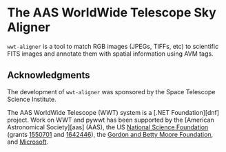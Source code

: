 # The AAS WorldWide Telescope Sky Aligner

`wwt-aligner` is a tool to match RGB images (JPEGs, TIFFs, etc) to scientific
FITS images and annotate them with spatial information using AVM tags.


## Acknowledgments

The development of `wwt-aligner` was sponsored by the Space Telescope Science
Institute.

The AAS WorldWide Telescope (WWT) system is a [.NET Foundation][dnf] project.
Work on WWT and pywwt has been supported by the [American Astronomical
Society][aas] (AAS), the US [National Science Foundation][nsf] (grants [1550701]
and [1642446]), the [Gordon and Betty Moore Foundation][moore], and
[Microsoft][msft].

[nsf]: https://www.nsf.gov/
[1550701]: https://www.nsf.gov/awardsearch/showAward?AWD_ID=1550701
[1642446]: https://www.nsf.gov/awardsearch/showAward?AWD_ID=1642446
[moore]: https://www.moore.org/
[msft]: https://microsoft.com/
